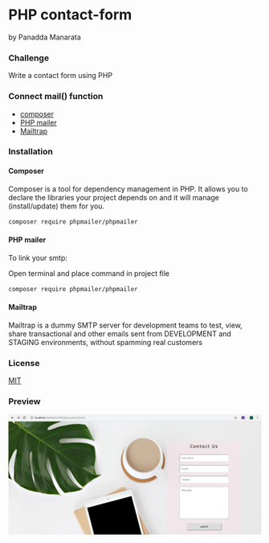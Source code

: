 # PHP contact-form
by Panadda Manarata

### Challenge 
Write a contact form using PHP

### Connect mail() function 
- [composer](https://getcomposer.org)
- [PHP mailer](https://github.com/PHPMailer/PHPMailer)
- [Mailtrap](https://mailtrap.io/) 

### Installation
#### Composer
Composer is a tool for dependency management in PHP. 
It allows you to declare the libraries your project depends on and it will manage (install/update) them for you.

```bash
composer require phpmailer/phpmailer
```

#### PHP mailer 
To link your smtp: 

Open terminal and place command in project file 
```bash
composer require phpmailer/phpmailer
```
#### Mailtrap 
Mailtrap is a dummy SMTP server for development teams to test, view, 
share transactional and other emails sent from DEVELOPMENT and STAGING environments, 
without spamming real customers

### License
[MIT](https://choosealicense.com/licenses/mit/)

### Preview

![conctac form preview](./img/contactform.png)

